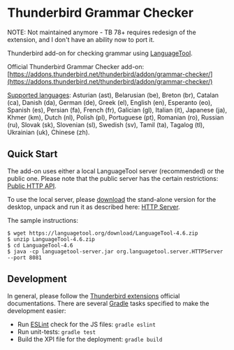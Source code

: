 # Thunderbird Grammar Checker

NOTE: Not maintained anymore - TB 78+ requires redesign of the extension, and I don't have an ability now to port it.

Thunderbird add-on for checking grammar using [LanguageTool](https://www.languagetool.org/).

Official Thunderbird Grammar Checker add-on: [https://addons.thunderbird.net/thunderbird/addon/grammar-checker/](https://addons.thunderbird.net/thunderbird/addon/grammar-checker/)

[Supported languages](https://www.languagetool.org/languages/):
Asturian (ast),
Belarusian (be),
Breton (br),
Catalan (ca),
Danish (da),
German (de),
Greek (el),
English (en),
Esperanto (eo),
Spanish (es),
Persian (fa),
French (fr),
Galician (gl),
Italian (it),
Japanese (ja),
Khmer (km),
Dutch (nl),
Polish (pl),
Portuguese (pt),
Romanian (ro),
Russian (ru),
Slovak (sk),
Slovenian (sl),
Swedish (sv),
Tamil (ta),
Tagalog (tl),
Ukrainian (uk),
Chinese (zh).

## Quick Start

The add-on uses either a local LanguageTool server (recommended) or the public one.
Please note that the public server has the certain restrictions: [Public HTTP API](http://wiki.languagetool.org/public-http-api).

To use the local server, please [download](https://languagetool.org/) the stand-alone version for the desktop, unpack and run it as described here: [HTTP Server](http://wiki.languagetool.org/http-server).

The sample instructions:

    $ wget https://languagetool.org/download/LanguageTool-4.6.zip
    $ unzip LanguageTool-4.6.zip
    $ cd LanguageTool-4.6
    $ java -cp languagetool-server.jar org.languagetool.server.HTTPServer --port 8081

## Development

In general, please follow the [Thunderbird extensions](https://developer.mozilla.org/en-US/Add-ons/Thunderbird) official documentations. There are several [Gradle](https://gradle.org/) tasks specified to make the development easier:

- Run [ESLint](https://eslint.org/) check for the JS files: `gradle eslint`
- Run unit-tests: `gradle test`
- Build the XPI file for the deployment: `gradle build`
